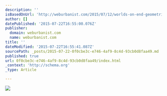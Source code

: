 ```yaml
---
description: ''
isBasedOnUrl: 'http://weburbanist.com/2015/07/12/worlds-on-end-geometrically-rotated-photos-twist-landscapes/'
author: []
datePublished: '2015-07-22T16:55:00.076Z'
publisher:
  domain: weburbanist.com
  name: weburbanist.com
title: ''
dateModified: '2015-07-22T16:55:41.087Z'
sourcePath: _posts/2015-07-22-0f0cbe3c-e746-4af9-8c4d-93cb0d8faa49.md
published: true
url: 0f0cbe3c-e746-4af9-8c4d-93cb0d8faa49/index.html
_context: 'http://schema.org'
_type: Article

---
```

![](http://weburbanist.com/wp-content/uploads/2015/07/reflected-forest-mountainside.jpg)